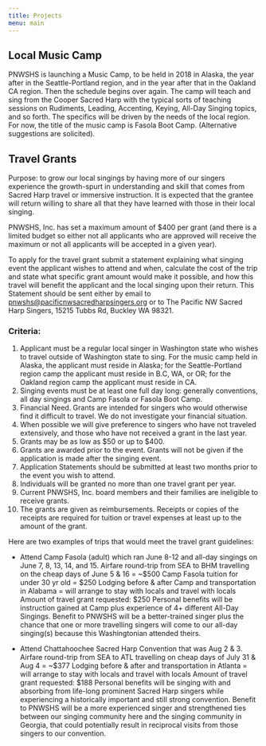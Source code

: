 ```yaml
---
title: Projects
menu: main
---
```

## Local Music Camp
PNWSHS is launching a Music Camp, to be held in 2018 in Alaska, the year after in the Seattle-Portland region, and in the year after that in the Oakland CA region. Then the schedule begins over again. The camp will teach and sing from the Cooper Sacred Harp with the typical sorts of teaching sessions on Rudiments, Leading, Accenting, Keying, All-Day Singing topics, and so forth. The specifics will be driven by the needs of the local region. For now, the title of the music camp is Fasola Boot Camp. (Alternative suggestions are solicited).

## Travel Grants
Purpose:  to grow our local singings by having more of our singers experience the growth-spurt in understanding and skill that comes from Sacred Harp travel or immersive instruction. It is expected that the grantee will return willing to share all that they have learned with those in their local singing.

PNWSHS, Inc. has set a maximum amount of $400 per grant (and there is a limited budget so either not all applicants who are approved will receive the maximum or not all applicants will be accepted in a given year).

To apply for the travel grant submit a statement explaining what singing event the applicant wishes to attend and when, calculate the cost of the trip and state what specific grant amount would make it possible, and how this travel will benefit the applicant and the local singing upon their return. This Statement should be sent either by email to pnwshs@pacificnwsacredharpsingers.org or to The Pacific NW Sacred Harp Singers, 15215 Tubbs Rd, Buckley WA 98321.

### Criteria:
1. Applicant must be a regular local singer in Washington state who wishes to travel outside of Washington state to sing. For the music camp held in Alaska, the applicant must reside in Alaska; for the Seattle-Portland region camp the applicant must reside in B.C, WA, or OR; for the Oakland region camp the applicant must reside in CA.
1. Singing events must be at least one full day long: generally conventions, all day singings and Camp Fasola or Fasola Boot Camp.
1. Financial Need. Grants are intended for singers who would otherwise find it difficult to travel. We do not investigate your financial situation.
1. When possible we will give preference to singers who have not traveled extensively, and those who have not received a grant in the last year.
1. Grants may be as low as $50 or up to $400.
1. Grants are awarded prior to the event. Grants will not be given if the application is made after the singing event.
1. Application Statements should be submitted at least two months prior to the event you wish to attend.
1. Individuals will be granted no more than one travel grant per year.
1. Current PNWSHS, Inc. board members and their families are ineligible to receive grants.
10. The grants are given as reimbursements. Receipts or copies of the receipts are required for tuition or travel expenses at least up to the amount of the grant.

Here are two examples of trips that would meet the travel grant guidelines:

- Attend Camp Fasola (adult) which ran June 8-12 and all-day singings on June 7, 8, 13, 14, and 15.
Airfare round-trip from SEA to BHM travelling on the cheap days of June 5 & 16 = ~$500
Camp Fasola tuition for under 30 yr old = $250
Lodging before & after Camp and transportation in Alabama = will arrange to stay with locals and travel with locals
Amount of travel grant requested: $250
Personal benefits will be instruction gained at Camp plus experience of 4+ different All-Day Singings.
Benefit to PNWSHS will be a better-trained singer plus the chance that one or more travelling singers will come to our all-day singing(s) because this Washingtonian attended theirs.

- Attend Chattahoochee Sacred Harp Convention that was Aug 2 & 3.
Airfare round-trip from SEA to ATL travelling on cheap days of July 31 & Aug 4 = ~$377
Lodging before & after and transportation in Atlanta = will arrange to stay with locals and travel with locals
Amount of travel grant requested: $188
Personal benefits will be singing with and absorbing from life-long prominent Sacred Harp singers while experiencing a historically important and still strong convention.
Benefit to PNWSHS will be a more experienced singer and strengthened ties between our singing community here and the singing community in Georgia, that could potentially result in reciprocal visits from those singers to our convention.